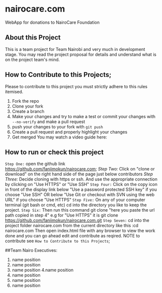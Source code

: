 # nairocare.com
WebApp for donations to NairoCare Foundation

## About this Project
This is a team project for Team Nairobi and very much in development stage.
You may read the project proposal for details and understand what is on the project team's mind.

## How to Contribute to this Projects;
Please to contribute to this project you must strictly adhere to this rules itemised.
1. Fork the repo
2. Clone your fork
3. Create a branch
4. Make your changes and try to make a test or commit your changes with ```--no-verify``` and make a pull request
5. push your changes to your fork with ```git push```
6. Create a pull request and properly highlight your changes
7. Get merged
You may watch a video guide here: 

## How to run or check this project
 `Step One:` 
    open the github link https://github.com/faniimokun/nairocare.com;
 *Step Two:*
    Click on "clone or download" on the right hand side of the page just below contributors
 *Step Three:*
    Decide cloning with https or ssh. And use the appropriate connection by clicking on "Use HTTPS" or "Use SSH"
`Step Four:`
    Click on the copy icon in front of the display link below "Use a password protected SSH key" if you choose "Use SSH" OR below "Use Git or checkout with SVN using the web URL" if you choose "Use HTTPS"
`Step Five:`
    On any of your computer terminal (git bash or cmd, etc) cd into the directory you like to keep the project.
`Step Six:`
    Then run this command git clone "here you paste the url path copied in step 4"
    e.g for "Use HTTPS" it is git clone https://github.com/faniimokun/nairocare.com.git
`Step Seven:`
    cd into the project folder nairocare.com from the current directory like this :cd nairocare.com
    Then open index.html file with any browser to view the work done and you can go ahead edit and contribute as reqired. NOTE to contribute see ```How to Contribute to this Projects```;

##Team Nairo Executives:
1. name position
2. name position
3. name position
4.name position
5. name position
6. name position
7. name position